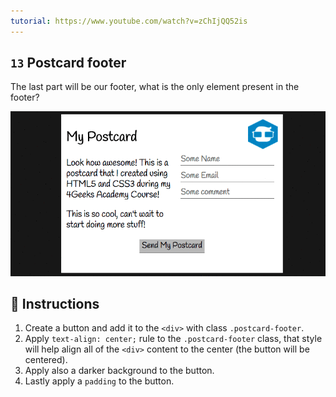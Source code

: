 ```yaml
---
tutorial: https://www.youtube.com/watch?v=zChIjQQ52is
---
```


## `13` Postcard footer

The last part will be our footer, what is the only element present in the footer?

![Postcard body content](../../assets/13.gif)

## 📝 Instructions

1. Create a button and add it to the `<div>` with class `.postcard-footer`.
2. Apply `text-align: center;` rule to the `.postcard-footer` class, that style will help align all of the `<div>` content to the center (the button will be centered). 
3. Apply also a darker background to the button.
4. Lastly apply a `padding` to the button.
